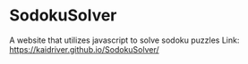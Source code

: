 # SodokuSolver
A website that utilizes javascript to solve sodoku puzzles
Link: https://kaidriver.github.io/SodokuSolver/
